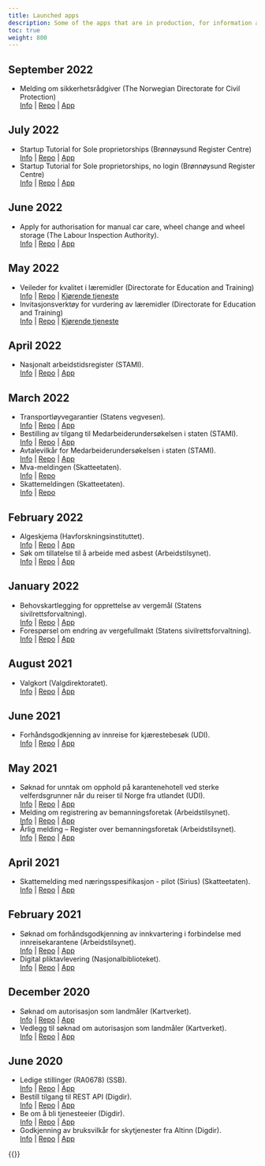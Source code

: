 ```yaml
---
title: Launched apps
description: Some of the apps that are in production, for information and inspiration.
toc: true
weight: 800
---
```


## September 2022

- Melding om sikkerhetsrådgiver (The Norwegian Directorate for Civil Protection)  
  [Info](https://www.altinn.no/en/forms-overview/the-norwegian-directorate-of-civil-protection-dsb/melding-om-sikkerhetsradgiver/) | [Repo](https://altinn.studio/repos/dsb/melding-om-sikkerhetsraadgiver) | [App](https://dsb.apps.altinn.no/dsb/melding-om-sikkerhetsraadgiver/)
  
## July 2022

- Startup Tutorial for Sole proprietorships (Brønnøysund Register Centre)  
  [Info](https://www.altinn.no/oppstartsveileder/) | [Repo](https://altinn.studio/repos/brg/oppstartsveilederen) | [App](https://brg.apps.altinn.no/brg/oppstartsveilederen/)
- Startup Tutorial for Sole proprietorships, no login (Brønnøysund Register Centre)  
  [Info](https://www.altinn.no/oppstartsveileder/) | [Repo](https://altinn.studio/repos/brg/anonym-oppstartsveilederen) | [App](https://brg.apps.altinn.no/brg/anonym-oppstartsveilederen/)
  
## June 2022

- Apply for authorisation for manual car care, wheel change and wheel storage (The Labour Inspection Authority).  
  [Info](https://www.altinn.no/en/forms-overview/labour-inspection-authority/sok-om-godkjenning-av-virksomhet-som-tilbyr-bilpleie-hjulskift-og-hjullagring/) | [Repo](https://altinn.studio/repos/dat/bilpleie-soknad) | [App](https://dat.apps.altinn.no/dat/bilpleie-soknad/)

## May 2022
- Veileder for kvalitet i læremidler (Directorate for Education and Training)  
  [Info](https://www.altinn.no/skjemaoversikt/utdanningsdirektoratet/veileder-for-kvalitet-i-laremidler-vfkl/) | [Repo](https://altinn.studio/repos/udir/vfkl) | [Kjørende tjeneste](https://udir.apps.altinn.no/udir/vfkl/)
- Invitasjonsverktøy for vurdering av læremidler (Directorate for Education and Training)  
  [Info](https://www.altinn.no/skjemaoversikt/utdanningsdirektoratet/invitasjonsverktoy-for-vurdering-av-laremidler-vfkl/) | [Repo](hhttps://altinn.studio/repos/udir/invitasjon-vfkl) | [Kjørende tjeneste](https://udir.apps.altinn.no/udir/invitasjon-vfkl/)

## April 2022

- Nasjonalt arbeidstidsregister (STAMI).  
  [Info](https://aip.stami.no/url/atid-om-registeret) | [Repo](https://altinn.studio/repos/stami/atid-databehandler-2022) | [App](https://stami.apps.altinn.no/stami/atid-databehandler-2022/)

## March 2022

- Transportløyvegarantier (Statens vegvesen).  
  [Info](https://www.altinn.no/skjemaoversikt/statens-vegvesen/transportloyvegarantier/) | [Repo](https://altinn.studio/repos/svv/transportloyvegarantier) | [App](https://svv.apps.altinn.no/svv/transportloyvegarantier/)
- Bestilling av tilgang til Medarbeiderundersøkelsen i staten (STAMI).  
  [Info](https://aip.stami.no/url/must-om-prosjektet) | [Repo](https://altinn.studio/repos/stami/mu-bestilling-2021) | [App](https://stami.apps.altinn.no/stami/mu-bestilling-2021/)
- Avtalevilkår for Medarbeiderundersøkelsen i staten (STAMI).  
  [Info](https://aip.stami.no/url/must-om-prosjektet) | [Repo](https://altinn.studio/repos/stami/mu-databehandler-2021) | [App](https://stami.apps.altinn.no/stami/mu-databehandler-2021/)
- Mva-meldingen (Skatteetaten).  
  [Info](https://skatteetaten.github.io/mva-meldingen/) | [Repo](https://altinn.studio/repos/skd/mva-melding-innsending-v1)
- Skattemeldingen (Skatteetaten).  
  [Info](https://github.com/Skatteetaten/skattemeldingen) | [Repo](https://altinn.studio/repos/skd/formueinntekt-skattemelding-v2)
## February 2022

- Algeskjema (Havforskningsinstituttet).  
  [Info](https://www.altinn.no/skjemaoversikt/havforskningsinstituttet/algeskjema/) | [Repo](https://altinn.studio/repos/hi/algeskjema) | [App](https://hi.apps.altinn.no/hi/algeskjema/)
- Søk om tillatelse til å arbeide med asbest (Arbeidstilsynet).  
  [Info](https://www.altinn.no/skjemaoversikt/arbeidstilsynet/soknad-om-tillatelse-til-a-arbeide-med-asbest/) | [Repo](https://altinn.studio/repos/dat/asbest-soknad) | [App](https://dat.apps.altinn.no/dat/asbest-soknad/)

## January 2022

- Behovskartlegging for opprettelse av vergemål (Statens sivilrettsforvaltning).  
  [Info](https://www.altinn.no/skjemaoversikt/statens-sivilrettsforvaltning/behovskartlegging-for-opprettelse-av-vergemal/) | [Repo](https://altinn.studio/repos/srf/fufinn-behovskartlegging) | [App](https://srf.apps.altinn.no/srf/fufinn-behovskartlegging/)
- Forespørsel om endring av vergefullmakt (Statens sivilrettsforvaltning).  
  [Info](https://www.altinn.no/skjemaoversikt/statens-sivilrettsforvaltning/foresporsel-om-endring-av-vergefullmakt/) | [Repo](https://altinn.studio/repos/srf/fufinn-behovsendring) | [App](https://srf.apps.altinn.no/srf/fufinn-behovsendring/)

## August 2021

- Valgkort (Valgdirektoratet).  
  [Info](https://www.valg.no/for-velgere/stortingsvalget-2021/valgkort/) | [Repo](https://altinn.studio/repos/valg/valgkort) | [App](https://valg.apps.altinn.no/valg/valgkort/)

## June 2021

- Forhåndsgodkjenning av innreise for kjærestebesøk (UDI).  
  [Info](https://www.udi.no/om-koronasituasjonen/innreise-og-opphold/jeg-er-i-norge/besok-av-kjaereste/) | [Repo](https://altinn.studio/repos/udi/kjaerestebesok/) | [App](https://udi.apps.altinn.no/udi/kjaerestebesok/)

## May 2021

- Søknad for unntak om opphold på karantenehotell ved sterke velferdsgrunner når du reiser til Norge fra utlandet (UDI).  
  [Info](https://www.udi.no/om-koronasituasjonen/soknad-om-unntak-for-opphold-pa-karantenehotell-ved-sterke-velferdsgrunner-nar-du-reiser-til-norge) | [Repo](https://altinn.studio/repos/udi/unntak-karantenehotell-velferd/) | [App](https://udi.apps.altinn.no/udi/unntak-karantenehotell-velferd/)
- Melding om registrering av bemanningsforetak (Arbeidstilsynet).  
  [Info](https://www.altinn.no/skjemaoversikt/arbeidstilsynet/melding-om-registrering-av-bemanningsforetak/) | [Repo](https://altinn.studio/repos/dat/bemanningsforetak) | [App](https://dat.apps.altinn.no/dat/bemanningsforetak/)
- Årlig melding – Register over bemanningsforetak (Arbeidstilsynet).  
  [Info](https://www.altinn.no/skjemaoversikt/arbeidstilsynet/arlig-melding--register-over-bemanningsforetak/) | [Repo](https://altinn.studio/repos/dat/aarligmelding-bemanning) | [App](https://dat.apps.altinn.no/dat/aarligmelding-bemanning/)

## April 2021

- Skattemelding med næringsspesifikasjon - pilot (Sirius) (Skatteetaten).  
  [Info](https://www.skatteetaten.no/bedrift-og-organisasjon/skatt/skattemelding-naringsdrivende/ny-skattemelding/pilot/) | [Repo](https://altinn.studio/repos/skd/sirius-skattemelding-v1) | [App](https://skd.apps.altinn.no/skd/sirius-skattemelding-v1/)

## February 2021

- Søknad om forhåndsgodkjenning av innkvartering i forbindelse med innreisekarantene (Arbeidstilsynet).  
  [Info](https://www.altinn.no/skjemaoversikt/arbeidstilsynet/soknad-om-forhandsgodkjenning-av-innkvartering-i-forbindelse-med-innreisekarantene/) | [Repo](https://altinn.studio/repos/dat/innkvartering) | [App](https://dat.apps.altinn.no/dat/innkvartering/)
- Digital pliktavlevering (Nasjonalbiblioteket).  
  [Info](https://www.altinn.no/skjemaoversikt/nasjonalbiblioteket/digital-pliktavlevering/) | [Repo](https://altinn.studio/repos/nbib/digital-pliktavlevering) | [App](https://nbib.apps.altinn.no/nbib/digital-pliktavlevering/)

## December 2020

- Søknad om autorisasjon som landmåler (Kartverket).  
  [Info](https://www.kartverket.no/eiendom/autorisasjon-av-eiendomslandmalere/autorisasjon-soknad) | [Repo](https://altinn.studio/repos/kv/aal) | [App](https://kv.apps.altinn.no/kv/aal/)
- Vedlegg til søknad om autorisasjon som landmåler (Kartverket).  
  [Info](https://www.kartverket.no/eiendom/autorisasjon-av-eiendomslandmalere/autorisasjon-soknad) | [Repo](https://altinn.studio/repos/kv/aal-vedlegg) | [App](https://kv.apps.altinn.no/kv/aal-vedlegg/)

## June 2020

- Ledige stillinger (RA0678) (SSB).  
  [Info](https://www.altinn.no/skjemaoversikt/statistisk-sentralbyra/ledige-stillinger/) | [Repo](https://altinn.studio/repos/ssb/ra0678-001-ssb-redux/) | [App](https://ssb.apps.altinn.no/ssb/ra0678-001-ssb-redux/)
- Bestill tilgang til REST API (Digdir).  
  [Info](https://altinn.github.io/docs/api/rest/kom-i-gang/) | [Repo](https://altinn.studio/repos/digdir/be-om-api-nokkel) | [App](https://digdir.apps.altinn.no/digdir/be-om-api-nokkel/)
- Be om å bli tjenesteeier (Digdir).  
  [Info](https://www.altinndigital.no/kom-i-gang/guide-kom-i-gang-med-altinn/) | [Repo](https://altinn.studio/repos/digdir/bli-tjenesteeier) | [App](https://digdir.apps.altinn.no/digdir/bli-tjenesteeier/)
- Godkjenning av bruksvilkår for skytjenester fra Altinn (Digdir).  
  [Info](https://altinn.github.io/docs/altinn-studio/) | [Repo](https://altinn.studio/repos/digdir/godkjenn-bruksvilkaar) | [App](https://digdir.apps.altinn.no/digdir/godkjenn-bruksvilkaar/)

{{<children>}}
